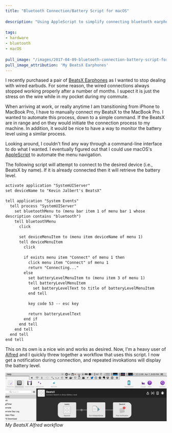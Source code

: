 ```yaml
---
title: "Bluetooth Connection/Battery Script for macOS"

description: "Using AppleScript to simplify connecting bluetooth earphones to macOS."

tags:
- hardware
- bluetooth
- macOS

pull_image: "/images/2017-04-09-bluetooth-connection-battery-script-for-macos/beatsx.jpg"
pull_image_attribution: 'My BeatsX Earphones'
---
```


I recently purchased a pair of [BeatsX Earphones](http://www.apple.com/ca/shop/product/MLYE2LL/A/beatsx-earphones-black) as I wanted to stop dealing with wired earbuds. For some reason, the wired connections always stopped working properly after a number of months. I supect it is just the stress on the wire while in my pocket during my commute.

When arriving at work, or really anytime I am transitioning from iPhone to MacBook Pro, I have to manually connect my BeatsX to the MacBook Pro. I wanted to automate this process, down to a simple command. If the BeatsX are in range and on they would initiate the connection process to my machine. In addition, it would be nice to have a way to monitor the battery level using a similar process.

Looking around, I couldn't find any way through a command-line interface to do what I wanted. I eventually figured out that I could use macOS's [AppleScript](https://en.wikipedia.org/wiki/AppleScript) to automate the menu navigation.

The following script will attempt to connect to the desired device (i.e., BeatsX by name). If it is already connected then it will retrieve the battery level.

```applescript
activate application "SystemUIServer"
set deviceName to "Kevin Jalbert's BeatsX"

tell application "System Events"
  tell process "SystemUIServer"
    set bluetoothMenu to (menu bar item 1 of menu bar 1 whose description contains "bluetooth")
    tell bluetoothMenu
      click

      set deviceMenuItem to (menu item deviceName of menu 1)
      tell deviceMenuItem
        click

        if exists menu item "Connect" of menu 1 then
          click menu item "Connect" of menu 1
          return "Connecting..."
        else
          set batteryLevelMenuItem to (menu item 3 of menu 1)
          tell batteryLevelMenuItem
            set batteryLevelText to title of batteryLevelMenuItem
          end tell

          key code 53 -- esc key

          return batteryLevelText
        end if
      end tell
    end tell
  end tell
end tell
```

This on its own is a nice win and works as desired. Now, I'm a heavy user of [Alfred](https://www.alfredapp.com/) and I quickly threw together a workflow that uses this script. I now get a notification during connection, and repeated invokations will display the battery level.

![](/images/2017-04-09-bluetooth-connection-battery-script-for-macos/alfred-workflow.gif)
_My BeatsX Alfred workflow_
